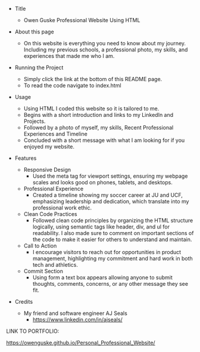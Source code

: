 * Title
  * Owen Guske Professional Website Using HTML
* About this page
  * On this website is everything you need to know about my journey. Including my previous schools, a professional photo, my skills, and experiences that made me who I am.
* Running the Project
  * Simply click the link at the bottom of this README page.
  * To read the code navigate to index.html
* Usage
  * Using HTML I coded this website so it is tailored to me. 
  * Begins with a short introduction and links to my LinkedIn and Projects.
  * Followed by a photo of myself, my skills, Recent Professional Experiences and Timeline
  * Concluded with a short message with what I am looking for if you enjoyed my website. 
* Features
  * Responsive Design
    * Used the meta tag for viewport settings, ensuring my webpage scales and looks good on phones, tablets, and desktops.
  * Professional Experience
    * Created a timeline showing my soccer career at JU and UCF, emphasizing leadership and dedication, which translate into my professional work ethic.
  * Clean Code Practices
    * Followed clean code principles by organizing the HTML structure logically, using semantic tags like header, div, and ul for readability. I also made sure to comment on important sections of the code to make it easier for others to understand and maintain.
  * Call to Action
    * I encourage visitors to reach out for opportunities in product management, highlighting my commitment and hard work in both tech and athletics.
  * Commit Section
    * Using form a text box appears allowing anyone to submit thoughts, comments, concerns, or any other message they see fit.

* Credits
  * My friend and software engineer AJ Seals
    * https://www.linkedin.com/in/ajseals/




LINK TO PORTFOLIO:

https://owenguske.github.io/Personal_Professional_Website/
